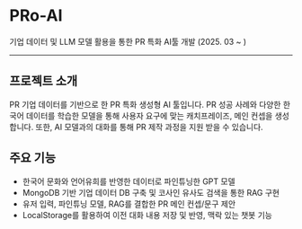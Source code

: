 # PRo-AI
기업 데이터 및 LLM 모델 활용을 통한 PR 특화 AI툴 개발
(2025. 03 ~ )

---

## 프로젝트 소개
PR 기업 데이터를 기반으로 한 PR 특화 생성형 AI 툴입니다.
PR 성공 사례와 다양한 한국어 데이터를 학습한 모델을 통해 사용자 요구에 맞는 캐치프레이즈, 메인 컨셉을 생성합니다.
또한, AI 모델과의 대화를 통해 PR 제작 과정을 지원 받을 수 있습니다.

## 주요 기능
- 한국어 문화와 언어유희를 반영한 데이터로 파인튜닝한 GPT 모델
- MongoDB 기반 기업 데이터 DB 구축 및 코사인 유사도 검색을 통한 RAG 구현
- 유저 입력, 파인튜닝 모델, RAG를 결합한 PR 메인 컨셉/문구 제안
- LocalStorage를 활용하여 이전 대화 내용 저장 및 반영, 맥락 있는 챗봇 기능

